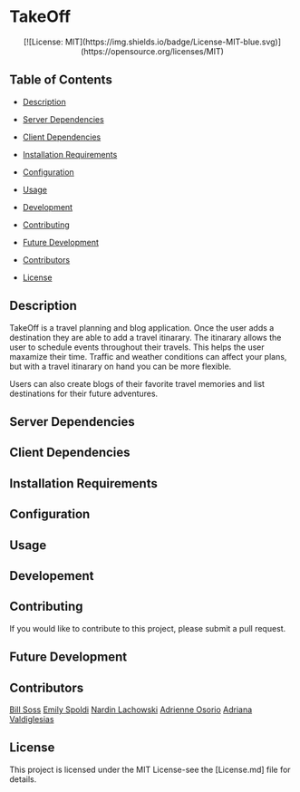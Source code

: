 # TakeOff
<p align="center">
[![License: MIT](https://img.shields.io/badge/License-MIT-blue.svg)](https://opensource.org/licenses/MIT)
</p>

## Table of Contents

- [Description](#description)

- [Server Dependencies](#server-dependencies)

- [Client Dependencies](#client-dependencies)

- [Installation Requirements](#installation-reqirements)

- [Configuration](#configuration)

- [Usage](#usage)

- [Development](#development)

- [Contributing](#contributing)

- [Future Development](#future-development)

- [Contributors](#contributors)

- [License](#License)

## Description

TakeOff is a travel planning and blog application. Once the user adds a destination they are able to add a travel itinarary. The itinarary allows the user to schedule events throughout their travels. This helps the user maxamize their time. Traffic and weather conditions can affect your plans, but with a travel itinarary on hand you can be more flexible.

Users can also create blogs of their favorite travel memories and list destinations for their future adventures.

## Server Dependencies


## Client Dependencies


## Installation Requirements


## Configuration


## Usage

## Developement

## Contributing
If you would like to contribute to this project, please submit a pull request.

## Future Development

## Contributors
[Bill Soss](https://github.com/sossw1)
[Emily Spoldi](https://github.com/espoldi)
[Nardin Lachowski](https://github.com/nard1n)
[Adrienne Osorio](https://github.com/amo02008)
[Adriana Valdiglesias](https://github.com/adrianavv1)

## License
This project is licensed under the MIT License-see the [License.md] file for details.








